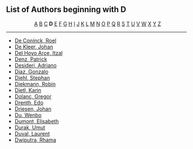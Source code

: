 <h2>List of Authors beginning with D</h2>
<p style="text-align:center"><a href="authors_A.html">A</a>&nbsp;<a href="authors_B.html">B</a>&nbsp;<a href="authors_C.html">C</a>&nbsp;<b>D</b>&nbsp;<a href="authors_E.html">E</a>&nbsp;<a href="authors_F.html">F</a>&nbsp;<a href="authors_G.html">G</a>&nbsp;<a href="authors_H.html">H</a>&nbsp;<a href="authors_I.html">I</a>&nbsp;<a href="authors_J.html">J</a>&nbsp;<a href="authors_K.html">K</a>&nbsp;<a href="authors_L.html">L</a>&nbsp;<a href="authors_M.html">M</a>&nbsp;<a href="authors_N.html">N</a>&nbsp;<a href="authors_O.html">O</a>&nbsp;<a href="authors_P.html">P</a>&nbsp;<a href="authors_Q.html">Q</a>&nbsp;<a href="authors_R.html">R</a>&nbsp;<a href="authors_S.html">S</a>&nbsp;<a href="authors_T.html">T</a>&nbsp;<a href="authors_U.html">U</a>&nbsp;<a href="authors_V.html">V</a>&nbsp;<a href="authors_W.html">W</a>&nbsp;<a href="authors_X.html">X</a>&nbsp;<a href="authors_Y.html">Y</a>&nbsp;<a href="authors_Z.html">Z</a>&nbsp;</p>
<hr width="98%" />
<ul class="authors_list">
<li><a href="author_63.html">De Coninck, Roel</a></li><li><a href="author_64.html">De Kleer, Johan</a></li><li><a href="author_65.html">Del Hoyo Arce, Itzal</a></li><li><a href="author_66.html">Denz, Patrick</a></li><li><a href="author_67.html">Desideri, Adriano</a></li><li><a href="author_68.html">Diaz, Gonzalo</a></li><li><a href="author_69.html">Diehl, Stephan</a></li><li><a href="author_70.html">Diekmann, Robin</a></li><li><a href="author_71.html">Dietl, Karin</a></li><li><a href="author_72.html">Dolanc, Gregor</a></li><li><a href="author_73.html">Drenth, Edo</a></li><li><a href="author_74.html">Driesen, Johan</a></li><li><a href="author_75.html">Du, Wenbo</a></li><li><a href="author_76.html">Dumont, Elisabeth</a></li><li><a href="author_77.html">Durak, Umut</a></li><li><a href="author_78.html">Duval, Laurent</a></li><li><a href="author_79.html">Dwiputra, Rhama</a></li></ul>